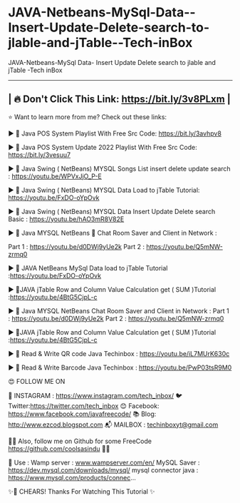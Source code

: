 # JAVA-Netbeans-MySql-Data--Insert-Update-Delete-search-to-jlable-and-jTable--Tech-inBox
JAVA-Netbeans-MySql Data- Insert  Update Delete search to jlable and jTable -Tech inBox


-----------------------------------------------------------------------------------------------------------------
|               🔥       Don't Click This Link: https://bit.ly/3v8PLxm                        |
-----------------------------------------------------------------------------------------------------------------



⭐️ Want to learn more from me? Check out these links:

►  🔵 Java POS System Playlist With Free Src Code: https://bit.ly/3avhpv8 
   
►  🔴  Java POS System Update 2022 Playlist With Free Src Code: https://bit.ly/3vesuu7

►  🔵  Java Swing ( NetBeans) MYSQL Songs List insert delete update search : https://youtu.be/WPVxJjO_P-E

   ►  🔴   Java Swing ( NetBeans) MYSQL  Data Load to jTable Tutorial: https://youtu.be/FxDO-oYpOvk

►  🔵  Java Swing ( NetBeans) MYSQL Data  Insert  Update Delete search Basic :  https://youtu.be/hAO3mR8V82E

►  🔴   Java MYSQL NetBeans 📱 Chat Room Saver and Client in Network : 

  Part 1 : https://youtu.be/d0DWj9yUe2k  Part 2 :  https://youtu.be/Q5mNW-zrmq0

►  🔵  JAVA NetBeans MySql Data load to jTable Tutorial :https://youtu.be/FxDO-oYpOvk

►  🔴JAVA jTable Row and Column Value Calculation get ( SUM )Tutorial :https://youtu.be/4BtG5CjpL-c

►  🔵  Java MYSQL NetBeans Chat Room Saver and Client in Network :
 Part 1 :  https://youtu.be/d0DWj9yUe2k  Part 2 :  https://youtu.be/Q5mNW-zrmq0

►  🔴JAVA jTable Row and Column Value Calculation get ( SUM )Tutorial :https://youtu.be/4BtG5CjpL-c
   
►  🔵  Read & Write QR code Java  Techinbox : https://youtu.be/iL7MUrK630c

►  🔴  Read & Write Barcode Java  Techinbox : https://youtu.be/PwP03tsR9M0

😍 FOLLOW ME ON 

   🌈 INSTAGRAM : https://www.instagram.com/tech_inbox/
   🐦 Twitter:https://twitter.com/tech_inbox
   😊 Facebook: https://www.facebook.com/javafreecode/
   📚  Blog: http://www.ezcod.blogspot.com
   📬  MAILBOX  : techinboxyt@gmail.com

✌🏽 Also, follow me on Github for some FreeCode https://github.com/coolsasindu ✌🏽

👻 Use :
Wamp server : www.wampserver.com/en/
MySQL Saver : https://dev.mysql.com/downloads/mysql/
mysql connector java : https://www.mysql.com/products/connec...

✨🥤 CHEARS!  Thanks For Watching This Tutorial  ✨
